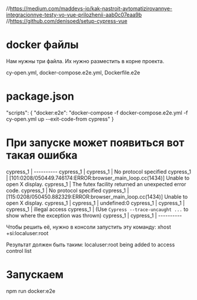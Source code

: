 //https://medium.com/maddevs-io/kak-nastroit-avtomatizirovannye-integracionnye-testy-vo-vue-prilozhenii-aab0c07eaa9b
//https://github.com/denisoed/setup-cypress-vue

# docker файлы
Нам нужны три файла. Их нужно разместить в корне проекта.

cy-open.yml, 
docker-compose.e2e.yml, 
Dockerfile.e2e


# package.json
"scripts": {
  "docker:e2e": "docker-compose -f docker-compose.e2e.yml -f cy-open.yml up --exit-code-from cypress"
}



# При запуске может появиться вот такая ошибка

cypress_1  | ----------
cypress_1  |
cypress_1  | No protocol specified
cypress_1  | [101:0208/050449.746174:ERROR:browser_main_loop.cc(1434)] Unable to open X display.
cypress_1  | The futex facility returned an unexpected error code.
cypress_1  | No protocol specified
cypress_1  | [115:0208/050450.882329:ERROR:browser_main_loop.cc(1434)] Unable to open X display.
cypress_1  |
cypress_1  | undefined:0
cypress_1  |
cypress_1  |
cypress_1  | illegal access
cypress_1  | (Use `Cypress --trace-uncaught ...` to show where the exception was thrown)
cypress_1  |
cypress_1  | ----------


Чтобы решить её, нужно в консоли запустить эту команду:
xhost +si:localuser:root

Результат должен быть таким:
localuser:root being added to access control list



# Запускаем
npm run docker:e2e
